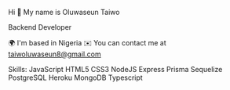 Hi 👋 My name is Oluwaseun Taiwo

Backend Developer

🌍  I'm based in Nigeria
✉️  You can contact me at taiwoluwaseun8@gmail.com

Skills:
JavaScript HTML5 CSS3 NodeJS Express Prisma Sequelize PostgreSQL Heroku MongoDB Typescript
